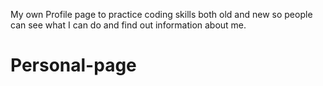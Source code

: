 My own Profile page to practice coding skills both old and new so people can see what I can do and find out information about me.

# Personal-page
